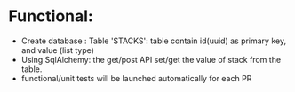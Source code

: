 # Functional:
* Create database : Table 'STACKS': table contain id(uuid) as primary key,
and value (list type)
* Using SqlAlchemy: the get/post API set/get the value of stack from the table.
* functional/unit tests will be launched automatically for each PR